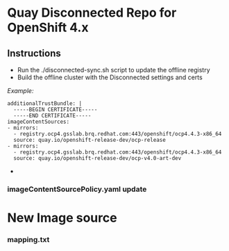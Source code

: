 # Quay Disconnected Repo for OpenShift 4.x

## Instructions

* Run the ./disconnected-sync.sh script to update the offline registry
* Build the offline cluster with the Disconnected settings and certs 

*Example:*

```
additionalTrustBundle: |
  -----BEGIN CERTIFICATE-----
  -----END CERTIFICATE-----
imageContentSources:
- mirrors:
  - registry.ocp4.gsslab.brq.redhat.com:443/openshift/ocp4.4.3-x86_64
  source: quay.io/openshift-release-dev/ocp-release
- mirrors:
  - registry.ocp4.gsslab.brq.redhat.com:443/openshift/ocp4.4.3-x86_64
  source: quay.io/openshift-release-dev/ocp-v4.0-art-dev
```
  
*   

### imageContentSourcePolicy.yaml update 

# New Image source

### mapping.txt

